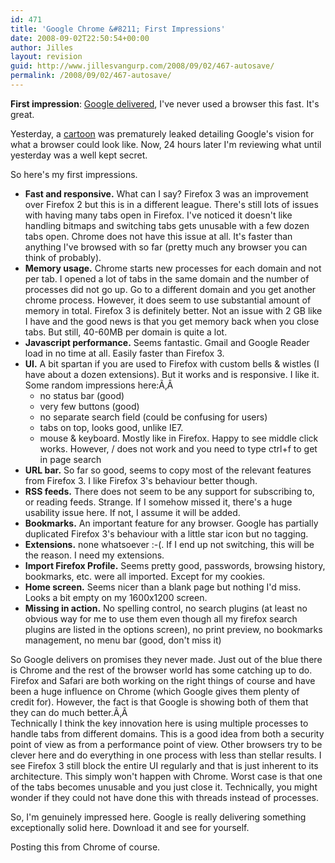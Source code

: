 ```yaml
---
id: 471
title: 'Google Chrome &#8211; First Impressions'
date: 2008-09-02T22:50:54+00:00
author: Jilles
layout: revision
guid: http://www.jillesvangurp.com/2008/09/02/467-autosave/
permalink: /2008/09/02/467-autosave/
---
```

<strong>First impression</strong>: <a href="http://www.google.com/chrome">Google delivered</a>, I've never used a browser this fast. It's great.

Yesterday, a <a href="http://www.google.com/googlebooks/chrome/">cartoon</a> was prematurely leaked detailing Google's vision for what a browser could look like. Now, 24 hours later I'm reviewing what until yesterday was a well kept secret.

So here's my first impressions.
<ul>
	<li><strong>Fast and responsive.</strong> What can I say? Firefox 3 was an improvement over Firefox 2 but this is in a different league. There's still lots of issues with having many tabs open in Firefox. I've noticed it doesn't like handling bitmaps and switching tabs gets unusable with a few dozen tabs open. Chrome does not have this issue at all. It's faster than anything I've browsed with so far (pretty much any browser you can think of probably).</li>
	<li><strong>Memory usage.</strong> Chrome starts new processes for each domain and not per tab. I opened a lot of tabs in the same domain and the number of processes did not go up. Go to a different domain and you get another chrome process. However, it does seem to use substantial amount of memory in total. Firefox 3 is definitely better. Not an issue with 2 GB like I have and the good news is that you get memory back when you close tabs. But still, 40-60MB per domain is quite a lot.</li>
	<li><strong>Javascript performance.</strong> Seems fantastic. Gmail and Google Reader load in no time at all. Easily faster than Firefox 3.</li>
	<li><strong>UI.</strong> A bit spartan if you are used to Firefox with custom bells &amp; wistles (I have about a dozen extensions). But it works and is responsive. I like it. Some random impressions here:Ã‚Â 
<ul>
	<li>no status bar (good)</li>
	<li>very few buttons (good)</li>
	<li>no separate search field (could be confusing for users)</li>
	<li>tabs on top, looks good, unlike IE7.</li>
	<li>mouse &amp; keyboard. Mostly like in Firefox. Happy to see middle click works. However, / does not work and you need to type ctrl+f to get in page search</li>
</ul>
</li>
	<li><strong>URL bar.</strong> So far so good, seems to copy most of the relevant features from Firefox 3. I like Firefox 3's behaviour better though.</li>
	<li><strong>RSS feeds.</strong> There does not seem to be any support for subscribing to, or reading feeds. Strange. If I somehow missed it, there's a huge usability issue here. If not, I assume it will be added.</li>
	<li><strong>Bookmarks.</strong> An important feature for any browser. Google has partially duplicated Firefox 3's behaviour with a little star icon but no tagging.</li>
	<li><strong>Extensions.</strong> none whatsoever :-(. If I end up not switching, this will be the reason. I need my extensions.</li>
	<li><strong>Import Firefox Profile.</strong> Seems pretty good, passwords, browsing history, bookmarks, etc. were all imported. Except for my cookies.</li>
	<li><strong>Home screen.</strong> Seems nicer than a blank page but nothing I'd miss. Looks a bit empty on my 1600x1200 screen.</li>
	<li><strong>Missing in action.</strong> No spelling control, no search plugins (at least no obvious way for me to use them even though all my firefox search plugins are listed in the options screen), no print preview, no bookmarks management, no menu bar (good, don't miss it)</li>
</ul>
<div>So Google delivers on promises they never made. Just out of the blue there is Chrome and the rest of the browser world has some catching up to do. Firefox and Safari are both working on the right things of course and have been a huge influence on Chrome (which Google gives them plenty of credit for). However, the fact is that Google is showing both of them that they can do much better.Ã‚Â </div>
<div>Technically I think the key innovation here is using multiple processes to handle tabs from different domains. This is a good idea from both a security point of view as from a performance point of view. Other browsers try to be clever here and do everything in one process with less than stellar results. I see Firefox 3 still block the entire UI regularly and that is just inherent to its architecture. This simply won't happen with Chrome. Worst case is that one of the tabs becomes unusable and you just close it. Technically, you might wonder if they could not have done this with threads instead of processes.</div>

So, I'm genuinely impressed here. Google is really delivering something exceptionally solid here. Download it and see for yourself.

Posting this from Chrome of course.